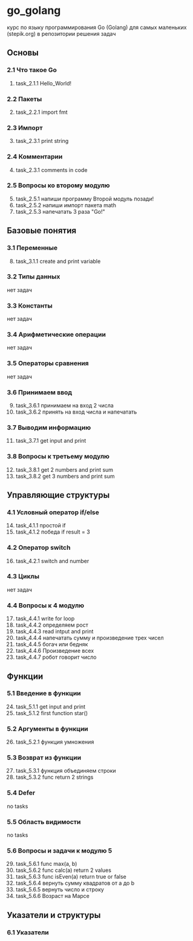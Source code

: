 # go_golang
курс по языку программирования Go (Golang) 
для самых маленьких (stepik.org)
в репозитории решения задач
## Основы
### 2.1 Что такое Go
1. task_2.1.1 Hello_World!
### 2.2 Пакеты
2. task_2.2.1 import fmt
### 2.3 Импорт
3. task_2.3.1 print string
### 2.4 Комментарии
4. task_2.3.1 comments in code
### 2.5 Вопросы ко второму модулю
5. task_2.5.1 напиши программу Второй модуль позади!
6. task_2.5.2 напиши импорт пакета math
7. task_2.5.3 напечатать 3 раза "Go!"
## Базовые понятия
### 3.1 Переменные
8. task_3.1.1 create and print variable
### 3.2 Типы данных
нет задач
### 3.3 Константы
нет задач
### 3.4 Арифметические операции
нет задач
### 3.5 Операторы сравнения
нет задач
### 3.6 Принимаем ввод
9. task_3.6.1 принимаем на вход 2 числа
10. task_3.6.2 принять на вход числа и напечатать
### 3.7 Выводим информацию
11. task_3.7.1 get input and print
### 3.8 Вопросы к третьему модулю
12. task_3.8.1 get 2 numbers and print sum
13. task_3.8.2 get 3 numbers and print sum
## Управляющие структуры
### 4.1 Условный оператор if/else
14. task_4.1.1 простой if
15. task_4.1.2 победа if result = 3
### 4.2 Оператор switch
16. task_4.2.1 switch and number
### 4.3 Циклы
нет задач
### 4.4 Вопросы к 4 модулю
17. task_4.4.1 write for loop
18. task_4.4.2 определяем рост
19. task_4.4.3 read intput and print
20. task_4.4.4 напечатать сумму и произведение трех чисел
21. task_4.4.5 богач или бедняк
22. task_4.4.6 Произведение всех
23. task_4.4.7 робот говорит число
## Функции
### 5.1 Введение в функции
24. task_5.1.1 get input and print
25. task_5.1.2 first function star()
### 5.2 Аргументы в функции
26. task_5.2.1 функция умножения
### 5.3 Возврат из функции
27. task_5.3.1 функция объединяем строки
28. task_5.3.2 func return 2 strings
### 5.4 Defer
no tasks
### 5.5 Область видимости
no tasks
### 5.6 Вопросы и задачи к модулю 5
29. task_5.6.1 func max(a, b)
30. task_5.6.2 func calc(a) return 2 values
31. task_5.6.3 func isEven(a) return true or false
32. task_5.6.4 вернуть сумму квадратов от a до b
33. task_5.6.5 вернуть число и строку
34. task_5.6.6 Возраст на Марсе
## Указатели и структуры
### 6.1 Указатели
